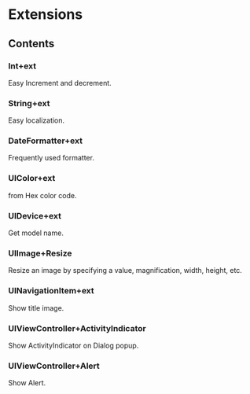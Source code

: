 # Extensions

## Contents

### Int+ext
Easy Increment and decrement.

### String+ext
Easy localization.

### DateFormatter+ext
Frequently used formatter.

### UIColor+ext
from Hex color code.

### UIDevice+ext
Get model name.

### UIImage+Resize
Resize an image by specifying a value, magnification, width, height, etc.

### UINavigationItem+ext
Show title image.

### UIViewController+ActivityIndicator
Show ActivityIndicator on Dialog popup.

### UIViewController+Alert
Show Alert.
